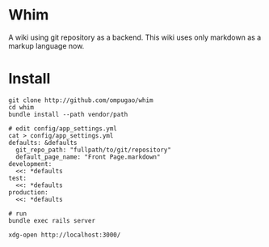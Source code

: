 # Whim
A wiki using git repository as a backend.
This wiki uses only markdown as a markup language now.

# Install

    git clone http://github.com/ompugao/whim
    cd whim
    bundle install --path vendor/path

    # edit config/app_settings.yml
    cat > config/app_settings.yml
    defaults: &defaults
      git_repo_path: "fullpath/to/git/repository"
      default_page_name: "Front Page.markdown" 
    development:
      <<: *defaults
    test:
      <<: *defaults
    production:
      <<: *defaults

    # run
    bundle exec rails server

    xdg-open http://localhost:3000/

